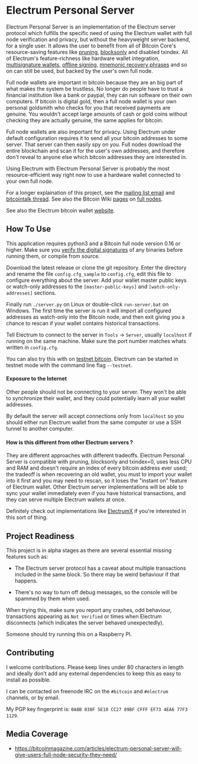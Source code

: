 # Electrum Personal Server

Electrum Personal Server is an implementation of the Electrum server protocol
which fulfills the specific need of using the Electrum wallet with full node
verification and privacy, but without the heavyweight server backend, for a
single user. It allows the user to benefit from all of Bitcoin Core's
resource-saving features like
[pruning](https://bitcoin.org/en/release/v0.12.0#wallet-pruning),
[blocksonly](https://bitcointalk.org/index.php?topic=1377345.0) and disabled
txindex. All of Electrum's feature-richness like hardware wallet integration,
[multisignature wallets](http://docs.electrum.org/en/latest/multisig.html),
[offline signing](http://docs.electrum.org/en/latest/coldstorage.html),
[mnemonic recovery phrases](https://en.bitcoin.it/wiki/Mnemonic_phrase)
and so on can still be used, but backed by the user's own full node.

Full node wallets are important in bitcoin because they are an big part of what
makes the system be trustless. No longer do people have to trust a financial
institution like a bank or paypal, they can run software on their own
computers. If bitcoin is digital gold, then a full node wallet is your own
personal goldsmith who checks for you that received payments are genuine. You
wouldn't accept large amounts of cash or gold coins without checking they are
actually genuine, the same applies for bitcoin.

Full node wallets are also important for privacy. Using Electrum under default
configuration requires it to send all your bitcoin addresses to some server.
That server can then easily spy on you. Full nodes download the entire
blockchain and scan it for the user's own addresses, and therefore don't reveal
to anyone else which bitcoin addresses they are interested in.

Using Electrum with Electrum Personal Server is probably the most
resource-efficient way right now to use a hardware wallet connected to your
own full node.

For a longer explaination of this project, see the
[mailing list email](https://lists.linuxfoundation.org/pipermail/bitcoin-dev/2018-February/015707.html)
and [bitcointalk thread](https://bitcointalk.org/index.php?topic=2664747.msg27179198). See also the Bitcoin Wiki [pages](https://en.bitcoin.it/wiki/Clearing_Up_Misconceptions_About_Full_Nodes) on [full nodes](https://en.bitcoin.it/wiki/Full_node).

See also the Electrum bitcoin wallet [website](https://electrum.org/).

## How To Use

This application requires python3 and a Bitcoin full node version 0.16 or
higher. Make sure you
[verify the digital signatures](https://bitcoin.stackexchange.com/questions/50185/how-to-verify-bitcoin-core-release-signing-keys)
of any binaries before running them, or compile from source.

Download the latest release or clone the git repository. Enter the directory
and rename the file `config.cfg_sample` to `config.cfg`, edit this file to
configure everything about the server. Add your wallet master public keys or
watch-only addresses to the `[master-public-keys]` and `[watch-only-addresses]`
sections.

Finally run `./server.py` on Linux or double-click `run-server.bat` on Windows.
The first time the server is run it will import all configured addresses as
watch-only into the Bitcoin node, and then exit giving you a chance to
rescan if your wallet contains historical transactions.

Tell Electrum to connect to the server in `Tools` -> `Server`, usually
`localhost` if running on the same machine. Make sure the port number matches
whats written in `config.cfg`.

You can also try this with on [testnet bitcoin](https://en.bitcoin.it/wiki/Testnet).
Electrum can be started in testnet mode with the command line flag `--testnet`.

#### Exposure to the Internet

Other people should not be connecting to your server. They won't be
able to synchronize their wallet, and they could potentially learn all your
wallet addresses.

By default the server will accept connections only from `localhost` so you
should either run Electrum wallet from the same computer or use a SSH tunnel to
another computer.

#### How is this different from other Electrum servers ?

They are different approaches with different tradeoffs. Electrum Personal
Server is compatible with pruning, blocksonly and txindex=0, uses less CPU and
RAM and doesn't require an index of every bitcoin address ever used; the
tradeoff is when recovering an old wallet, you must to import your wallet into
it first and you may need to rescan, so it loses the "instant on" feature of
Electrum wallet. Other Electrum server implementations will be able to sync
your wallet immediately even if you have historical transactions, and they can
serve multiple Electrum wallets at once.

Definitely check out implementations like [ElectrumX](https://github.com/kyuupichan/electrumx/) if you're interested in this sort of thing.

## Project Readiness

This project is in alpha stages as there are several essential missing
features such as:

* The Electrum server protocol has a caveat about multiple transactions included
  in the same block. So there may be weird behaviour if that happens.

* There's no way to turn off debug messages, so the console will be spammed by
  them when used.

When trying this, make sure you report any crashes, odd behaviour, transactions
appearing as `Not Verified` or times when Electrum disconnects (which
indicates the server behaved unexpectedly).

Someone should try running this on a Raspberry PI.

## Contributing

I welcome contributions. Please keep lines under 80 characters in length and
ideally don't add any external dependencies to keep this as easy to install as
possible.

I can be contacted on freenode IRC on the `#bitcoin` and `#electrum` channels,
or by email.

My PGP key fingerprint is: `0A8B 038F 5E10 CC27 89BF CFFF EF73 4EA6 77F3 1129`.

## Media Coverage

* https://bitcoinmagazine.com/articles/electrum-personal-server-will-give-users-full-node-security-they-need/
